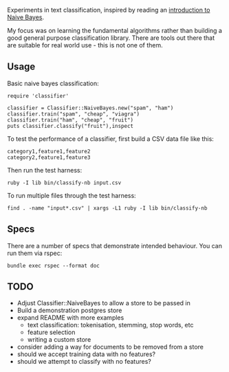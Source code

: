 Experiments in text classification, inspired by reading an [introduction to
Naive Bayes](https://monkeylearn.com/blog/practical-explanation-naive-bayes-classifier/).

My focus was on learning the fundamental algorithms rather than building a good
general purpose classification library. There are tools out there that are
suitable for real world use - this is not one of them.

## Usage

Basic naive bayes classification:

    require 'classifier'

    classifier = Classifier::NaiveBayes.new("spam", "ham")
    classifier.train("spam", "cheap", "viagra")
    classifier.train("ham", "cheap", "fruit")
    puts classifier.classify("fruit"),inspect

To test the performance of a classifier, first build a CSV data file like this:

    category1,feature1,feature2
    category2,feature1,feature3

Then run the test harness:

    ruby -I lib bin/classify-nb input.csv

To run multiple files through the test harness:

    find . -name "input*.csv" | xargs -L1 ruby -I lib bin/classify-nb

## Specs

There are a number of specs that demonstrate intended behaviour. You can run them via rspec:

    bundle exec rspec --format doc

## TODO

* Adjust Classifier::NaiveBayes to allow a store to be passed in
* Build a demonstration postgres store
* expand README with more examples
  * text classification: tokenisation, stemming, stop words, etc
  * feature selection
  * writing a custom store
* consider adding a way for documents to be removed from a store
* should we accept training data with no features?
* should we attempt to classify with no features?
